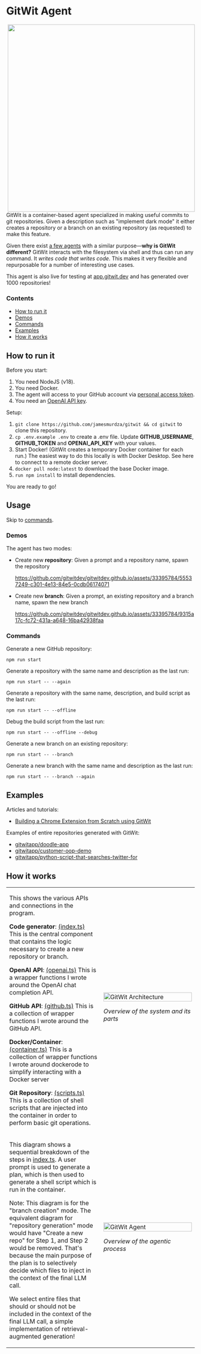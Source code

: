 # GitWit Agent
<img src="https://gitwitdev.github.io/images/gitwit-agent-overview.png" align="right" width="500" />

GitWit is a container-based agent specialized in making useful commits to git repositories. Given a description such as "implement dark mode" it either creates a repository or a branch on an existing repository (as requested) to make this feature.

Given there exist [a few agents](https://github.com/jamesmurdza/awesome-ai-devtools#pr-agents) with a similar purpose—**why is GitWit different?** GitWit interacts with the filesystem via shell and thus can run any command. It _writes code that writes code_. This makes it very flexible and repurposable for a number of interesting use cases.

This agent is also live for testing at [app.gitwit.dev](https://app.gitwit.dev) and has generated over 1000 repositories!

### Contents
- [How to run it](#how-to-run-it)
- [Demos](#demos)
- [Commands](#commands)
- [Examples](#examples)
- [How it works](#how-it-works)

## How to run it

Before you start:
1. You need NodeJS (v18).
2. You need Docker.
3. The agent will access to your GitHub account via [personal access token](https://github.com/settings/tokens).
4. You need an [OpenAI API key](https://platform.openai.com/account/api-keys).

Setup:
1. `git clone https://github.com/jamesmurdza/gitwit && cd gitwit` to clone this repository.
2. `cp .env.example .env` to create a .env file. Update **GITHUB_USERNAME**, **GITHUB_TOKEN** and **OPENAI_API_KEY** with your values.
3. Start Docker! (GitWit creates a temporary Docker container for each run.) The easiest way to do this locally is with Docker Desktop. See here to connect to a remote docker server.
4. `docker pull node:latest` to download the base Docker image.
5. `run npm install` to install dependencies.

You are ready to go!

## Usage

Skip to [commands](#commands).

### Demos

The agent has two modes:
- Create new **repository**: Given a prompt and a repository name, spawn the repository
  
  https://github.com/gitwitdev/gitwitdev.github.io/assets/33395784/55537249-c301-4e13-84e5-0cdb06174071

- Create new **branch**: Given a prompt, an existing repository and a branch name, spawn the new branch

  https://github.com/gitwitdev/gitwitdev.github.io/assets/33395784/9315a17c-fc72-431a-a648-16ba42938faa

### Commands

Generate a new GitHub repository:

`npm run start`

Generate a repository with the same name and description as the last run:

`npm run start -- --again`

Generate a repository with the same name, description, and build script as the last run:

`npm run start -- --offline`

Debug the build script from the last run:

`npm run start -- --offline --debug`

Generate a new branch on an existing repository:

`npm run start -- --branch`

Generate a new branch with the same name and description as the last run:

`npm run start -- --branch --again`

## Examples

Articles and tutorials:

- [Building a Chrome Extension from Scratch using GitWit](https://codesphere.com/articles/building-a-chrome-extension-using-gitwit)

Examples of entire repositories generated with GitWit:

- [gitwitapp/doodle-app](https://github.com/gitwitapp/doodle-app)
- [gitwitapp/customer-oop-demo](https://github.com/gitwitapp/customer-oop-demo)
- [gitwitapp/python-script-that-searches-twitter-for](https://github.com/gitwitapp/python-script-that-searches-twitter-for)

## How it works

<table>
  <tr>
    <td valign="top" width="50%">
      <p>
        This shows the various APIs and connections in the program.
      </p>
      <p>
        <strong>Code generator</strong>: <a href="index.ts">(index.ts)</a> This is the central component that contains the logic necessary to create a new repository or branch.
      </p>
      <p>
        <strong>OpenAI API</strong>: <a href="openai.ts">(openai.ts)</a> This is a wrapper functions I wrote around the OpenAI chat completion API.
      </p>
      <p>
        <strong>GitHub API</strong>: <a href="github.ts">(github.ts)</a> This is a collection of wrapper functions I wrote around the GitHub API.
      </p>
      <p>
        <strong>Docker/Container</strong>: <a href="container.ts">(container.ts)</a> This is a collection of wrapper functions I wrote around dockerode to simplify interacting with a Docker server
      </p>
      <p>
        <strong>Git Repository</strong>: <a href="scripts.ts">(scripts.ts)</a> This is a collection of shell scripts that are injected into the container in order to perform basic git operations.
      </p>
    </td>
    <td>
      <img src="https://gitwitdev.github.io/images/gitwit-agent-architecture.png" alt="GitWit Architecture" width="100%" />
<p><em>Overview of the system and its parts</em></p>
    </td>
  </tr>
  <tr>
    <td valign="top">
      <p>
        This diagram shows a sequential breakdown of the steps in <a href="index.ts">index.ts</a>. A user prompt is used to generate a plan, which is then used to generate a shell script which is run in the container.
      </p>
      <p>
        Note: This diagram is for the "branch creation" mode. The equivalent diagram for "repository generation" mode would have "Create a new repo" for Step 1, and Step 2 would be removed. That's because the main purpose of the plan is to selectively decide which files to inject in the context of the final LLM call.
      </p>
      <p>
        We select entire files that should or should not be included in the context of the final LLM call, a simple implementation of retrieval-augmented generation!
      </p>
    </td>
    <td>
      <img src="https://gitwitdev.github.io/images/gitwit-agent-algorithm.png" alt="GitWit Agent" width="100%" />
<p><em>Overview of the agentic process</em></p>
    </td>
  </tr>
</table>
